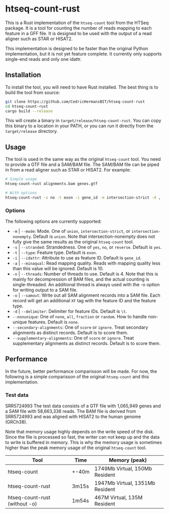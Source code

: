 # htseq-count-rust

This is a Rust implementation of the `htseq-count` tool from the HTSeq package. It is a tool for counting the number of reads mapping to each feature in a GFF file. It is designed to be used with the output of a read aligner such as STAR or HISAT2.

This implementation is designed to be faster than the original Python implementation, but it is not yet feature complete. It currently only supports single-end reads and only one idattr.

## Installation

To install the tool, you will need to have Rust installed. The best thing is to build the tool from source:

```bash
git clone https://github.com/CedricHermansBIT/htseq-count-rust
cd htseq-count-rust
cargo build --release
```

This will create a binary in `target/release/htseq-count-rust`. You can copy this binary to a location in your PATH, or you can run it directly from the `target/release` directory.

## Usage

The tool is used in the same way as the original `htseq-count` tool. You need to provide a GTF file and a SAM/BAM file. The SAM/BAM file can be piped in from a read aligner such as STAR or HISAT2. For example:

```bash
# Simple usage
htseq-count-rust alignments.bam genes.gtf

# With options
htseq-count-rust -s no -t exon -i gene_id -m intersection-strict -d , -a 10 -n 8 --nonunique all --secondary-alignments ignore --supplementary-alignments ignore -o alignments_out.sam alignments.bam genes.gtf
```

### Options

The following options are currently supported:

- `-m` | `--mode`:     Mode. One of `union`, `intersection-strict`, or `intersection-nonempty`. Default is `union`. Note that intersection-nonempty does not fully give the same results as the original `htseq-count` tool.
- `-s` | `--stranded`: Strandedness. One of `yes`, `no`, or `reverse`. Default is `yes`.
- `-t` | `--type`:     Feature type. Default is `exon`.
- `-i` | `--idattr`:   Attribute to use as feature ID. Default is `gene_id`.
- `-a` | `--minaqual`: Read mapping quality. Reads with mapping quality less than this value will be ignored. Default is 10.
- `-n` | `--threads`:  Number of threads to use. Default is 4. Note that this is mainly for decompression of BAM files, and the actual counting is single-threaded. An additional thread is always used with the -o option for writing output to a SAM file.
- `-o` | `--samout`:   Write out all SAM alignment records into a SAM file. Each record will get an additional `XF` tag with the feature ID and the feature type.
- `-d` | `--delimiter`: Delimiter for feature IDs. Default is `\t`.
- `--nonunique`: One of `none`, `all`, `fraction` or `random`. How to handle non-unique features. Default is `none`.
- `--secondary-alignments`: One of `score` or `ignore`. Treat secondary alignments as distinct records. Default is to score them.
- `--supplementary-alignments`: One of `score` or `ignore`. Treat supplementary alignments as distinct records. Default is to score them.

## Performance

In the future, better performance comparisson will be made. For now, the following is a simple comparisson of the original `htseq-count` and this implementation.

### Test data
SRR5724993
The test data consists of a GTF file with 1,065,949 genes and a SAM file with 58,663,336 reads. The BAM file is derived from SRR5724993 and was aligned with HISAT2 to the human genome (GRCh38).

Note that memory usage highly depends on the write speed of the disk. Since the file is processed so fast, the writer can not keep up and the data to write is buffered in memory. This is why the memory usage is sometimes higher than the peak memory usage of the original `htseq-count` tool.

Tool | Time | Memory (peak)
--- | --- | ---
htseq-count | +-40m | 1749Mb Virtual, 150Mb Resident
htseq-count-rust | 3m15s | 1947Mb Virtual, 1351Mb Resident 
htseq-count-rust (without -o) | 1m54s | 467M Virtual, 135M Resident